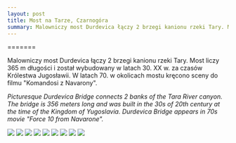 ```yaml
---
layout: post
title: Most na Tarze, Czarnogóra
summary: Malowniczy most Durdevica łączy 2 brzegi kanionu rzeki Tary. Most liczy 365 m długości i został wybudowany w latach 30. XX w. za czasów Królestwa Jugosławii. W latach 70. w okolicach mostu kręcono sceny do filmu "Komandosi z Navarony".
---
```


=======

Malowniczy most Durdevica łączy 2 brzegi kanionu rzeki Tary. Most liczy 365 m długości i został wybudowany w latach 30. XX w. za czasów Królestwa Jugosławii. W latach 70. w okolicach mostu kręcono sceny do filmu "Komandosi z Navarony".

<i>Picturesque Durdevica Bridge connects 2 banks of the Tara River canyon. The bridge is 356 meters long and was built in the 30s of 20th century at the time of the Kingdom of Yugoslavia. Durdevica Bridge appears in 70s movie "Force 10 from Navarone".</i>

<img src="{{ site.baseurl }}/img/2013/czarnogora/tara/DSC0177.png">
<img class="portrait" src="{{ site.baseurl }}/img/2013/czarnogora/tara/DSC0184.png">
<img src="{{ site.baseurl }}/img/2013/czarnogora/tara/DSC0186.png">
<img class="portrait" src="{{ site.baseurl }}/img/2013/czarnogora/tara/DSC0189.png">
<img src="{{ site.baseurl }}/img/2013/czarnogora/tara/DSC0198.png">
<img src="{{ site.baseurl }}/img/2013/czarnogora/tara/DSC0205.png">
<img src="{{ site.baseurl }}/img/2013/czarnogora/tara/DSC0212.png">
<img src="{{ site.baseurl }}/img/2013/czarnogora/tara/DSC0214.png">
<img class="portrait" src="{{ site.baseurl }}/img/2013/czarnogora/tara/DSC0216.png">

<div class="fb-comments" data-href="http://emilkape.github.io/Most-Na-Tarze-2013" data-numposts="5"></div>
